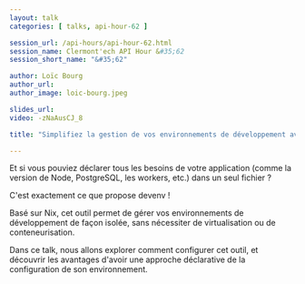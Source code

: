 ```yaml
---
layout: talk
categories: [ talks, api-hour-62 ]

session_url: /api-hours/api-hour-62.html
session_name: Clermont'ech API Hour &#35;62
session_short_name: "&#35;62"

author: Loïc Bourg
author_url:
author_image: loic-bourg.jpeg

slides_url:
video: -zNaAusCJ_8

title: "Simplifiez la gestion de vos environnements de développement avec devenv !"

---
```


Et si vous pouviez déclarer tous les besoins de votre application (comme la
version de Node, PostgreSQL, les workers, etc.) dans un seul fichier ?

C'est exactement ce que propose devenv !

Basé sur Nix, cet outil permet de gérer vos environnements de développement de
façon isolée, sans nécessiter de virtualisation ou de conteneurisation.

Dans ce talk, nous allons explorer comment configurer cet outil, et découvrir
les avantages d'avoir une approche déclarative de la configuration de son
environnement.
